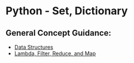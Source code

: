 # Python - Set, Dictionary
## General Concept Guidance:
* [Data Structures](https://docs.python.org/3.4/tutorial/datastructures.html)
* [Lambda, Filter, Reduce, and Map](https://www.python-course.eu/python3_lambda.php)
